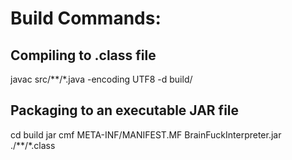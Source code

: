 # Build Commands:
## Compiling to .class file
javac src/**/*.java -encoding UTF8 -d build/

## Packaging to an executable JAR file
cd build
jar cmf META-INF/MANIFEST.MF BrainFuckInterpreter.jar ./*\*/\*.class
